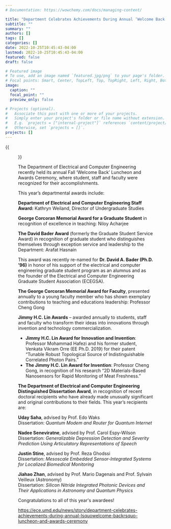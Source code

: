 ```yaml
---
# Documentation: https://wowchemy.com/docs/managing-content/

title: "Department Celebrates Achievements During Annual ‘Welcome Back’ Luncheon and Awards Ceremony"
subtitle: ""
summary: ""
authors: []
tags: []
categories: []
date: 2022-10-25T10:45:43-04:00
lastmod: 2022-10-25T10:45:43-04:00
featured: false
draft: false

# Featured image
# To use, add an image named `featured.jpg/png` to your page's folder.
# Focal points: Smart, Center, TopLeft, Top, TopRight, Left, Right, BottomLeft, Bottom, BottomRight.
image:
  caption: ""
  focal_point: ""
  preview_only: false

# Projects (optional).
#   Associate this post with one or more of your projects.
#   Simply enter your project's folder or file name without extension.
#   E.g. `projects = ["internal-project"]` references `content/project/deep-learning/index.md`.
#   Otherwise, set `projects = []`.
projects: []
---
```


{{<figure src="article15139.large.jpg">}}

The Department of Electrical and Computer Engineering recently held its annual Fall ‘Welcome Back’ Luncheon and Awards Ceremony, where student, staff and faculty were recognized for their accomplishments. 

This year’s departmental awards include:

**Department of Electrical and Computer Engineering Staff Award:**
Kathryn Weiland, Director of Undergraduate Studies

**George Corcoran Memorial Award for a Graduate Student** in recognition of excellence in teaching: Niloy Acharjee

**The David Bader Award** (formerly the Graduate Student Service Award) in recognition of graduate student who distinguishes themselves through exception service and leadership to the Department: Arafat Hasnain

This award was recently re-named for **Dr. David A. Bader (Ph.D. ’96)** in honor of his support of the electrical and computer engineering graduate student program as an alumnus and as the founder of the Electrical and Computer Engineering Graduate Student Association (ECEGSA).

**The George Corcoran Memorial Award for Faculty**, presented annually to a young faculty member who has shown exemplary contributions to teaching and educations leadership:  Professor Cheng Gong

**Jimmy H.C. Lin Awards** – awarded annually to students, staff and faculty who transform their ideas into innovations through invention and technology commercialization.

* **Jimmy H.C. Lin Award for Innovation and Invention**:  Professor Mohammad Hafezi and his former student, Venkata Vikram Orre (EE Ph.D. 2019) for their patent “Tunable Robust Topological Source of Indistinguishable Correlated Photon Pairs.”
* **The Jimmy H.C. Lin Award for Invention**: Professor Cheng Gong, in recognition of his research “2D Materials-Based Nanosensors for Rapid Monitoring of Meat Freshness.”

**The Department of Electrical and Computer Engineering Distinguished Dissertation Award**, in recognition of recent doctoral recipients who have already made unusually significant and original contributions to their fields.  This year’s recipients are:

**Uday Saha**, advised by Prof. Edo Waks  
Dissertation: *Quantum Modem and Router for Quantum Internet*

**Nadee Seneviratne**, advised by Prof. Carol Espy-Wilson
Dissertation: *Generalizable Depression Detection and Severity Prediction Using Articulatory Representations of Speech*

**Justin Stine**, advised by Prof. Reza Ghodssi  
Dissertation: *Mesoscale Embedded Sensor-Integrated Systems for Localized Biomedical Monitoring*

**Jiahao Zhan**, advised by Prof. Mario Dagenais and Prof. Sylvain Veilleux (Astronomy)  
Dissertation: *Silicon Nitride Integrated Photonic Devices and Their Applications in Astronomy and Quantum Physics*

Congratulations to all of this year's awardees!

https://ece.umd.edu/news/story/department-celebrates-achievements-during-annual-lsquowelcome-backrsquo-luncheon-and-awards-ceremony
